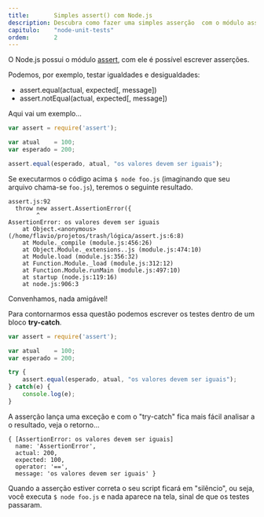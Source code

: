 ```yaml
---
title:       Simples assert() com Node.js
description: Descubra como fazer uma simples asserção  com o módulo assert() do Node.js (JavaScript)
capitulo:    "node-unit-tests"
ordem:       2
---
```


O Node.js possui o módulo [assert](https://nodejs.org/api/assert.html), com ele é possível escrever
asserções.

Podemos, por exemplo, testar igualdades e desigualdades:

- assert.equal(actual, expected[, message])
- assert.notEqual(actual, expected[, message])

Aqui vai um exemplo...

```javascript
var assert = require('assert');

var atual    = 100;
var esperado = 200;

assert.equal(esperado, atual, "os valores devem ser iguais");
```

Se executarmos o código acima `$ node foo.js` (imaginando que seu arquivo chama-se `foo.js`), teremos o seguinte 
resultado.

    assert.js:92
      throw new assert.AssertionError({
            ^
    AssertionError: os valores devem ser iguais
        at Object.<anonymous> (/home/flavio/projetos/trash/lógica/assert.js:6:8)
        at Module._compile (module.js:456:26)
        at Object.Module._extensions..js (module.js:474:10)
        at Module.load (module.js:356:32)
        at Function.Module._load (module.js:312:12)
        at Function.Module.runMain (module.js:497:10)
        at startup (node.js:119:16)
        at node.js:906:3


Convenhamos, nada amigável!

Para contornarmos essa questão podemos escrever os testes dentro de um bloco __try-catch__.

```javascript
var assert = require('assert');

var atual    = 100;
var esperado = 200;

try {
    assert.equal(esperado, atual, "os valores devem ser iguais");
} catch(e) {
    console.log(e);
}
```

A asserção lança uma exceção e com o "try-catch" fica mais fácil analisar a o resultado, veja o retorno...

    { [AssertionError: os valores devem ser iguais]
      name: 'AssertionError',
      actual: 200,
      expected: 100,
      operator: '==',
      message: 'os valores devem ser iguais' }

Quando a asserção estiver correta o seu script ficará em "silêncio", ou seja, você executa `$ node foo.js` e nada 
aparece na tela, sinal de que os testes passaram.
